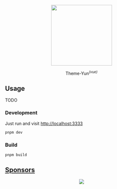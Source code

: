 <p align='center'>
  <img width="200" src="https://cdn.jsdelivr.net/gh/YunYouJun/yun/images/meme/yun-good-alpha-compressed.png">
</p>

<p align='center'>
Theme-Yun<sup><em>(vue)</em></sup>
</p>

## Usage

TODO

### Development

Just run and visit <http://localhost:3333>

```bash
pnpm dev
```

### Build

```bash
pnpm build
```

## [Sponsors](https://sponsors.yunyoujun.cn)

<p align="center">
  <a href="https://cdn.jsdelivr.net/gh/YunYouJun/sponsors/public/sponsors.svg">
    <img src='https://cdn.jsdelivr.net/gh/YunYouJun/sponsors/public/sponsors.svg'/>
  </a>
</p>
